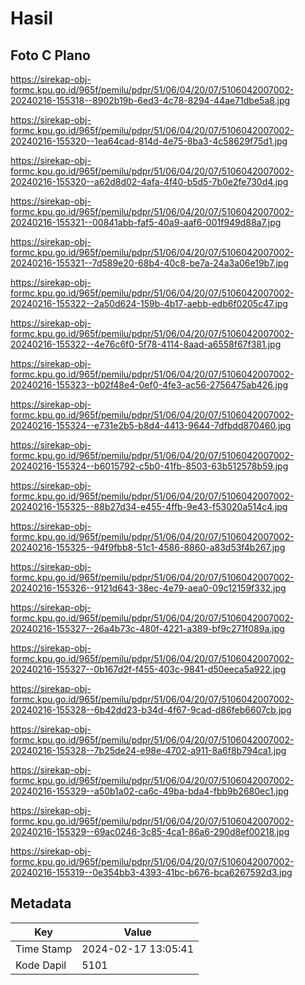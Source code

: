 # Hasil

## Foto C Plano

https://sirekap-obj-formc.kpu.go.id/965f/pemilu/pdpr/51/06/04/20/07/5106042007002-20240216-155318--8902b19b-6ed3-4c78-8294-44ae71dbe5a8.jpg

https://sirekap-obj-formc.kpu.go.id/965f/pemilu/pdpr/51/06/04/20/07/5106042007002-20240216-155320--1ea64cad-814d-4e75-8ba3-4c58629f75d1.jpg

https://sirekap-obj-formc.kpu.go.id/965f/pemilu/pdpr/51/06/04/20/07/5106042007002-20240216-155320--a62d8d02-4afa-4f40-b5d5-7b0e2fe730d4.jpg

https://sirekap-obj-formc.kpu.go.id/965f/pemilu/pdpr/51/06/04/20/07/5106042007002-20240216-155321--00841abb-faf5-40a9-aaf6-001f949d88a7.jpg

https://sirekap-obj-formc.kpu.go.id/965f/pemilu/pdpr/51/06/04/20/07/5106042007002-20240216-155321--7d589e20-68b4-40c8-be7a-24a3a06e19b7.jpg

https://sirekap-obj-formc.kpu.go.id/965f/pemilu/pdpr/51/06/04/20/07/5106042007002-20240216-155322--2a50d624-159b-4b17-aebb-edb6f0205c47.jpg

https://sirekap-obj-formc.kpu.go.id/965f/pemilu/pdpr/51/06/04/20/07/5106042007002-20240216-155322--4e76c6f0-5f78-4114-8aad-a6558f67f381.jpg

https://sirekap-obj-formc.kpu.go.id/965f/pemilu/pdpr/51/06/04/20/07/5106042007002-20240216-155323--b02f48e4-0ef0-4fe3-ac56-2756475ab426.jpg

https://sirekap-obj-formc.kpu.go.id/965f/pemilu/pdpr/51/06/04/20/07/5106042007002-20240216-155324--e731e2b5-b8d4-4413-9644-7dfbdd870460.jpg

https://sirekap-obj-formc.kpu.go.id/965f/pemilu/pdpr/51/06/04/20/07/5106042007002-20240216-155324--b6015792-c5b0-41fb-8503-63b512578b59.jpg

https://sirekap-obj-formc.kpu.go.id/965f/pemilu/pdpr/51/06/04/20/07/5106042007002-20240216-155325--88b27d34-e455-4ffb-9e43-f53020a514c4.jpg

https://sirekap-obj-formc.kpu.go.id/965f/pemilu/pdpr/51/06/04/20/07/5106042007002-20240216-155325--94f9fbb8-51c1-4586-8860-a83d53f4b267.jpg

https://sirekap-obj-formc.kpu.go.id/965f/pemilu/pdpr/51/06/04/20/07/5106042007002-20240216-155326--9121d643-38ec-4e79-aea0-09c12159f332.jpg

https://sirekap-obj-formc.kpu.go.id/965f/pemilu/pdpr/51/06/04/20/07/5106042007002-20240216-155327--26a4b73c-480f-4221-a389-bf9c271f089a.jpg

https://sirekap-obj-formc.kpu.go.id/965f/pemilu/pdpr/51/06/04/20/07/5106042007002-20240216-155327--0b167d2f-f455-403c-9841-d50eeca5a922.jpg

https://sirekap-obj-formc.kpu.go.id/965f/pemilu/pdpr/51/06/04/20/07/5106042007002-20240216-155328--6b42dd23-b34d-4f67-9cad-d86feb6607cb.jpg

https://sirekap-obj-formc.kpu.go.id/965f/pemilu/pdpr/51/06/04/20/07/5106042007002-20240216-155328--7b25de24-e98e-4702-a911-8a6f8b794ca1.jpg

https://sirekap-obj-formc.kpu.go.id/965f/pemilu/pdpr/51/06/04/20/07/5106042007002-20240216-155329--a50b1a02-ca6c-49ba-bda4-fbb9b2680ec1.jpg

https://sirekap-obj-formc.kpu.go.id/965f/pemilu/pdpr/51/06/04/20/07/5106042007002-20240216-155329--69ac0246-3c85-4ca1-86a6-290d8ef00218.jpg

https://sirekap-obj-formc.kpu.go.id/965f/pemilu/pdpr/51/06/04/20/07/5106042007002-20240216-155319--0e354bb3-4393-41bc-b676-bca6267592d3.jpg


## Metadata

| Key        | Value               |
| ---------- | ------------------- |
| Time Stamp | 2024-02-17 13:05:41 |
| Kode Dapil | 5101                |



